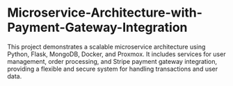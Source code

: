 # Microservice-Architecture-with-Payment-Gateway-Integration
This project demonstrates a scalable microservice architecture using Python, Flask, MongoDB, Docker, and Proxmox. It includes services for user management, order processing, and Stripe payment gateway integration, providing a flexible and secure system for handling transactions and user data.
